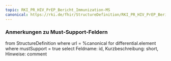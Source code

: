 ```yaml
---
topic: RKI_PR_HIV_PrEP_Bericht_Immunization-MS
canonical: https://rki.de/fhir/StructureDefinition/RKI_PR_HIV_PrEP_Bericht_Immunization
---
```


### Anmerkungen zu Must-Support-Feldern

<fql>
from
	StructureDefinition
where 
    url = %canonical
for differential.element
where mustSupport = true
select
	Feldname: id, Kurzbeschreibung: short, Hinweise: comment
</fql>

